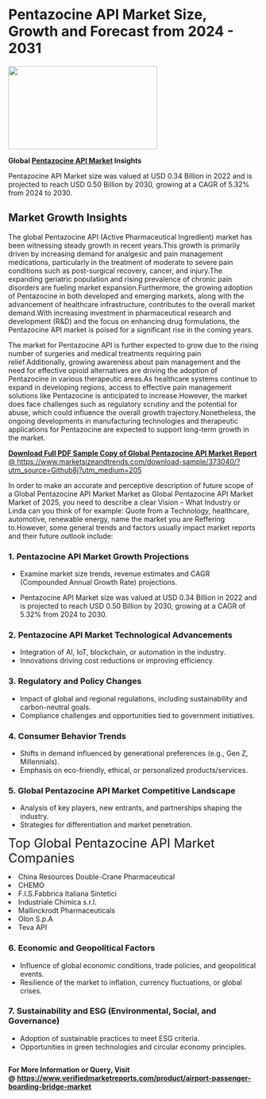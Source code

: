 <H1>Pentazocine API Market Size, Growth and Forecast from 2024 - 2031</H1><img class="aligncenter size-medium wp-image-584254" src="https://thirdeyenews.in/wp-content/uploads/2024/09/Global-Market-Research-300x168.jpeg" alt="" width="300" height="168" /><p><strong>Global&nbsp;<a href="https://www.marketsizeandtrends.com/download-sample/373040/?utm_source=Github8j?utm_medium=205">Pentazocine API Market</a> Insights</strong></p><p>Pentazocine API Market size was valued at USD 0.34 Billion in 2022 and is projected to reach USD 0.50 Billion by 2030, growing at a CAGR of 5.32% from 2024 to 2030.</p><p><h2>Market Growth Insights</h2> <p>The global Pentazocine API (Active Pharmaceutical Ingredient) market has been witnessing steady growth in recent years.This growth is primarily driven by increasing demand for analgesic and pain management medications, particularly in the treatment of moderate to severe pain conditions such as post-surgical recovery, cancer, and injury.The expanding geriatric population and rising prevalence of chronic pain disorders are fueling market expansion.Furthermore, the growing adoption of Pentazocine in both developed and emerging markets, along with the advancement of healthcare infrastructure, contributes to the overall market demand.With increasing investment in pharmaceutical research and development (R&D) and the focus on enhancing drug formulations, the Pentazocine API market is poised for a significant rise in the coming years.</p> <p><a href="#"></a></p> <p>The market for Pentazocine API is further expected to grow due to the rising number of surgeries and medical treatments requiring pain relief.Additionally, growing awareness about pain management and the need for effective opioid alternatives are driving the adoption of Pentazocine in various therapeutic areas.As healthcare systems continue to expand in developing regions, access to effective pain management solutions like Pentazocine is anticipated to increase.However, the market does face challenges such as regulatory scrutiny and the potential for abuse, which could influence the overall growth trajectory.Nonetheless, the ongoing developments in manufacturing technologies and therapeutic applications for Pentazocine are expected to support long-term growth in the market.</p> <p><a href="#"></p><p><span class=""><strong>Download Full PDF Sample Copy of Global Pentazocine API Market Report</strong> @ <a href="https://www.marketsizeandtrends.com/download-sample/373040/?utm_source=Github8j?utm_medium=205" target="_blank">https://www.marketsizeandtrends.com/download-sample/373040/?utm_source=Github8j?utm_medium=205</a></span></p><p>In order to make an accurate and perceptive description of future scope of a Global&nbsp;Pentazocine API Market Market as Global&nbsp;Pentazocine API Market Market of 2025, you need to describe a clear Vision &ndash; What Industry or Linda can you think of for example: Quote from a Technology, healthcare, automotive, renewable energy, name the market you are Reffering to.However, some general trends and factors usually impact market reports and their future outlook include:</p><h3>1.&nbsp;<strong>Pentazocine API Market Growth Projections</strong></h3><ul><li>Examine market size trends, revenue estimates and CAGR (Compounded Annual Growth Rate) projections.</li><li><p>Pentazocine API Market size was valued at USD 0.34 Billion in 2022 and is projected to reach USD 0.50 Billion by 2030, growing at a CAGR of 5.32% from 2024 to 2030.</p></li></ul><h3>2.&nbsp;<strong>Pentazocine API Market Technological Advancements</strong></h3><ul><li>Integration of AI, IoT, blockchain, or automation in the industry.</li><li>Innovations driving cost reductions or improving efficiency.</li></ul><h3>3.&nbsp;<strong>Regulatory and Policy Changes</strong></h3><ul><li>Impact of global and regional regulations, including sustainability and carbon-neutral goals.</li><li>Compliance challenges and opportunities tied to government initiatives.</li></ul><h3>4.&nbsp;<strong>Consumer Behavior Trends</strong></h3><ul><li>Shifts in demand influenced by generational preferences (e.g., Gen Z, Millennials).</li><li>Emphasis on eco-friendly, ethical, or personalized products/services.</li></ul><h3>5.&nbsp;<strong>Global Pentazocine API Market Competitive Landscape</strong></h3><ul><li>Analysis of key players, new entrants, and partnerships shaping the industry.</li><li>Strategies for differentiation and market penetration.</li></ul><p data-pm-slice="1 1 []"><span style="color: inherit; font-family: inherit; font-size: 25px;">Top Global Pentazocine API Market Companies</span></p><div class="" data-test-id=""><p><li>China Resources Double-Crane Pharmaceutical</li><li> CHEMO</li><li> F.I.S.Fabbrica Italiana Sintetici</li><li> Industriale Chimica s.r.l.</li><li> Mallinckrodt Pharmaceuticals</li><li> Olon S.p.A</li><li> Teva API</li></p></div><h3>6.&nbsp;<strong>Economic and Geopolitical Factors</strong></h3><ul><li>Influence of global economic conditions, trade policies, and geopolitical events.</li><li>Resilience of the market to inflation, currency fluctuations, or global crises.</li></ul><h3>7.&nbsp;<strong>Sustainability and ESG (Environmental, Social, and Governance)</strong></h3><ul><li>Adoption of sustainable practices to meet ESG criteria.</li><li>Opportunities in green technologies and circular economy principles.</li></ul><h2><strong style="font-size: 14px;">For More Information or Query, Visit @&nbsp;</strong><a style="background-color: #ffffff; font-size: 14px;" href="https://www.marketsizeandtrends.com/report/pentazocine-api-market/" target="_blank">https://www.verifiedmarketreports.com/product/airport-passenger-boarding-bridge-market</a></h2>